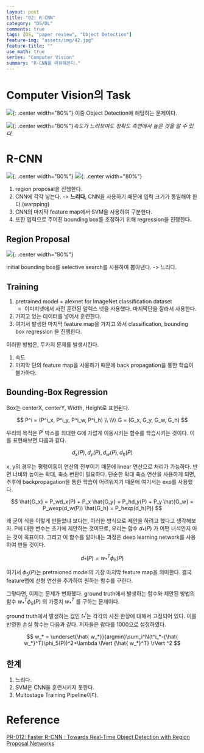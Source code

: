 ```yaml
---
layout: post
title: "02: R-CNN"
category: "DS/DL"
comments: true
tags: [DS, "paper review", "Object Detection"]
feature-img: "assets/img/42.jpg"
feature-title: ""
use_math: true
series: "Computer Vision"
summary: "R-CNN을 리뷰해본다."
---
```


# Computer Vision의 Task

![](https://image.slidesharecdn.com/pr12fasterrcnn170528-170802143120/95/faster-rcnn-pr012-3-638.jpg?cb=1504447138){: .center width="80%"}
이중 Object Detection에 해당하는 문제이다.

![](https://image.slidesharecdn.com/pr12fasterrcnn170528-170802143120/95/faster-rcnn-pr012-5-638.jpg?cb=1504447138){: .center width="80%"}_속도가 느려보여도 정확도 측면에서 높은 것을 알 수 있다._

# R-CNN

![](https://image.slidesharecdn.com/pr12fasterrcnn170528-170802143120/95/faster-rcnn-pr012-6-638.jpg?cb=1504447138){: .center width="80%"}
![](https://image.slidesharecdn.com/pr12fasterrcnn170528-170802143120/95/faster-rcnn-pr012-7-638.jpg?cb=1504447138){: .center width="80%"}

1. region proposal을 진행한다.
2. CNN에 각각 넣는다. -> **느리다**, CNN을 사용하기 때문에 입력 크기가 동일해야 한다.(warpping)
3. CNN의 마지막 feature map에서 SVM을 사용하여 구분한다.
4. 또한 입력으로 주어진 bounding box를 조정하기 위해 regression을 진행한다.

## Region Proposal

![](https://image.slidesharecdn.com/pr12fasterrcnn170528-170802143120/95/faster-rcnn-pr012-8-638.jpg?cb=1504447138){: .center width="80%"}

initial bounding box를 selective search를 사용하여 뽑아낸다. -> 느리다.

## Training

1. pretrained model = alexnet for ImageNet classification dataset
   - 이미지넷에서 사전 훈련된 알렉스 넷을 사용했다. 마지막단을 잘라서 사용한다.
2. 가지고 있는 데이터를 넣어서 훈련한다.
3. 여기서 발생한 마지막 feature map을 가지고 와서 classification, bounding box regression 을 진행한다.

이러한 방법은, 두가지 문제를 발생시킨다.

1. 속도
2. 마지막 단의 feature map을 사용하기 때문에 back propagation을 통한 학습이 불가하다.

## Bounding-Box Regression

Box는 centerX, centerY, Width, Height로 표현된다.

$$
P^i = (P^i_x, P^i_y, P^i_w, P^i_h) \\
\\\\
G = (G_x, G_y, G_w, G_h)
$$

우리의 목적은 $P^i$ 박스를 최대한 G에 가깝게 이동시키는 함수를 학습시키는 것이다. 이를 표현해보면 다음과 같다.

$$
d_x(P), d_y(P), d_w(P), d_h(P)
$$

x, y의 경우는 평행이동이 연산의 전부이기 때문에 linear 연산으로 처리가 가능하다. 반면 너비와 높이는 확대, 축소 변환이 필요하다. 단순한 확대 축소 연산을 사용하게 되면, 추후에 backpropagation을 통한 학습이 어려워지기 때문에 여기서는 exp를 사용했다.

$$
\hat{G_x} = P_wd_x(P) + P_x
\hat{G_y} = P_hd_y(P) + P_y
\hat{G_w} = P_wexp(d_w(P))
\hat{G_h} = P_hexp(d_h(P))
$$

왜 굳이 식을 이렇게 만들었냐 보다는, 이러한 방식으로 제안을 하려고 했다고 생각해보자. P에 대한 변수는 초기에 제안하는 것이므로, 우리는 함수 $d_*(P)$ 가 어떤 녀석인지 아는 것이 목표이다. 그리고 이 함수를 알아내는 과정은 deep learning network를 사용하여 만들 것이다.

$$
d_*(P) =  {w}^T_*\phi_5(P)
$$

여기서 $\phi_5(P)$는 pretraioned model의 가장 마지막 feature map을 의미한다. 결국 feature맵에 선형 연산을 추가하여 원하는 함수를 구한다.

그렇다면, 이제는 문제가 변화했다. ground truth에서 발생하는 함수와 제안된 방법의 함수 $w^T_* \phi_5(P)$ 의 가중치 $w^T_*$ 를 구하는 문제이다.

ground truth에서 발생하는 값인 $t^i_*$는 각각의 사진 한장에 대해서 고정되어 있다. 이를 반영한 손실 함수는 다음과 같다. 저자들은 람다를 1000으로 설정하였다.

$$
 w_* = \underset{\hat{ w_*}}{argmin}\sum_i^N(t^i_*-{\hat{ w_*}^T}\phi_5(P))^2+\lambda \lVert {\hat{ w_*}^T} \rVert ^2
$$

## 한계

1.  느리다.
2.  SVM은 CNN을 훈련시키지 못한다.
3.  Multostage Training Pipeline이다.

# Reference

[PR-012: Faster R-CNN : Towards Real-Time Object Detection with Region Proposal Networks](https://www.youtube.com/watch?v=kcPAGIgBGRs&list=PLWKf9beHi3Tg50UoyTe6rIm20sVQOH1br&index=12)

